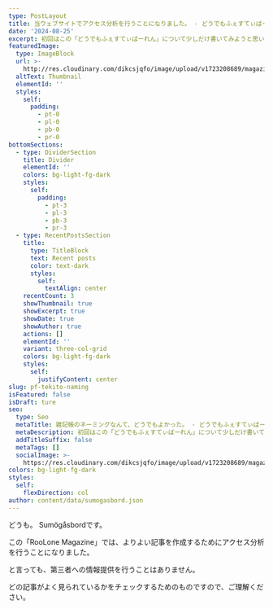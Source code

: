 ```yaml
---
type: PostLayout
title: 当ウェブサイトでアクセス分析を行うことになりました。 - どうでもふぇすてぃばーれん
date: '2024-08-25'
excerpt: 初回はこの「どうでもふぇすてぃばーれん」について少しだけ書いてみようと思います。
featuredImage:
  type: ImageBlock
  url: >-
    http://res.cloudinary.com/dikcsjqfo/image/upload/v1723208689/magazine_thumbnail_cmafx9.svg
  altText: Thumbnail
  elementId: ''
  styles:
    self:
      padding:
        - pt-0
        - pl-0
        - pb-0
        - pr-0
bottomSections:
  - type: DividerSection
    title: Divider
    elementId: ''
    colors: bg-light-fg-dark
    styles:
      self:
        padding:
          - pt-3
          - pl-3
          - pb-3
          - pr-3
  - type: RecentPostsSection
    title:
      type: TitleBlock
      text: Recent posts
      color: text-dark
      styles:
        self:
          textAlign: center
    recentCount: 3
    showThumbnail: true
    showExcerpt: true
    showDate: true
    showAuthor: true
    actions: []
    elementId: ''
    variant: three-col-grid
    colors: bg-light-fg-dark
    styles:
      self:
        justifyContent: center
slug: pf-tekito-naming
isFeatured: false
isDraft: ture
seo:
  type: Seo
  metaTitle: 雑記帳のネーミングなんて、どうでもよかった。 - どうでもふぇすてぃばーれん
  metaDescription: 初回はこの「どうでもふぇすてぃばーれん」について少しだけ書いてみようと思います。
  addTitleSuffix: false
  metaTags: []
  socialImage: >-
    https://res.cloudinary.com/dikcsjqfo/image/upload/v1723208689/magazine_thumbnail_cmafx9.svg
colors: bg-light-fg-dark
styles:
  self:
    flexDirection: col
author: content/data/sumogasbord.json
---
```

どうも。
Sumögåsbordです。

この「RooLone Magazine」では、よりよい記事を作成するためにアクセス分析を行うことになりました。

と言っても、第三者への情報提供を行うことはありません。

どの記事がよく見られているかをチェックするためのものですので、ご理解ください。